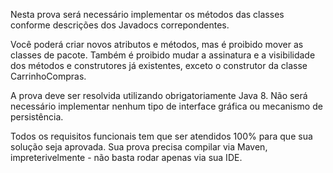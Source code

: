 Nesta prova será necessário implementar os métodos das classes conforme descrições dos Javadocs correpondentes.

Você poderá criar novos atributos e métodos, mas é proibido mover as classes de pacote. Também é proibido mudar a assinatura e a visibilidade dos métodos e construtores já existentes, exceto o construtor da classe CarrinhoCompras.

A prova deve ser resolvida utilizando obrigatoriamente Java 8. Não será necessário implementar nenhum tipo de interface gráfica ou mecanismo de persistência.

Todos os requisitos funcionais tem que ser atendidos 100% para que sua solução seja aprovada. Sua prova precisa compilar via Maven, impreterivelmente - não basta rodar apenas via sua IDE.